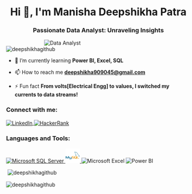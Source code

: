 <h1 align="center">Hi 👋, I'm Manisha Deepshikha Patra</h1>
<h3 align="center">Passionate Data Analyst: Unraveling Insights</h3>
<img align="right" alt="Data Analyst" width="400" src="https://uploads-ssl.webflow.com/5c19100c2b50073e6ee69da1/60d34f3b422c048fb72cb925_Analyze.gif">

<p align="left"> <img src="https://komarev.com/ghpvc/?username=deepshikhagithub&label=Profile%20views&color=0e75b6&style=flat" alt="deepshikhagithub" /> </p>

- 🌱 I’m currently learning **Power BI, Excel, SQL**

- 📫 How to reach me **deepshikha909045@gmail.com**

- ⚡ Fun fact **From volts[Electrical Engg] to values, I switched my currents to data streams!**

<h3 align="left">Connect with me:</h3>
<p align="left">
    <a href="https://linkedin.com/in/www.linkedin.com/in/manisha-deepshikha-patra" target="blank">
        <img align="center" src="https://img.icons8.com/color/48/000000/linkedin.png" alt="LinkedIn" width="40" height="40" />
    </a>
    <a href="https://www.hackerrank.com/https://www.hackerrank.com/deepshikha909045" target="blank">
        <img align="center" src="https://img.icons8.com/color/48/000000/hackerrank.png" alt="HackerRank" width="40" height="40" />
    </a>
</p>

<h3 align="left">Languages and Tools:</h3>
<p align="left"> 
    <a href="https://www.microsoft.com/en-us/sql-server" target="_blank" rel="noreferrer"> 
        <img src="https://www.svgrepo.com/show/303229/microsoft-sql-server-logo.svg" alt="Microsoft SQL Server" width="40" height="40"/> 
    </a> 
    <a href="https://www.mysql.com/" target="_blank" rel="noreferrer"> 
        <img src="https://raw.githubusercontent.com/devicons/devicon/master/icons/mysql/mysql-original-wordmark.svg" alt="MySQL" width="40" height="40"/> 
    </a>
    <img src="https://img.icons8.com/color/48/000000/microsoft-excel-2019--v1.png" alt="Microsoft Excel" width="40" height="40"/>
    <img src="https://img.icons8.com/color/48/000000/power-bi.png" alt="Power BI" width="40" height="40"/>
</p>

<p>&nbsp;<img align="center" src="https://github-readme-stats.vercel.app/api?username=deepshikhagithub&show_icons=true&locale=en" alt="deepshikhagithub" /></p>

<p><img align="center" src="https://github-readme-streak-stats.herokuapp.com/?user=deepshikhagithub&" alt="deepshikhagithub" /></p>
